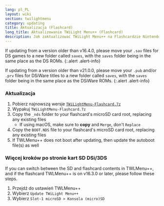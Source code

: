```yaml
---
lang: pl_PL
layout: wiki
section: twilightmenu
category: updating
title: Aktualizacja (Flashcard)
long_title: Aktualizowanie TWiLight Menu++ (Flashcard)
description: Jak zaktualizować TWiLight Menu++ na Flashcardzie Nintendo DS
---
```


If updating from a version older than v16.4.0, please move your `.sav` files for DS games to a new folder called `saves`, with the `saves` folder being in the same place as the DS ROMs.
{:.alert .alert-info}

If updating from a version older than v21.0.0, please move your `.pub` and/or `.prv` files for DSiWare titles to a new folder called `saves`, with the `saves` folder being in the same place as the DSiWare ROMs.
{:.alert .alert-info}

### Aktualizacja
1. Pobierz najnowszą wersje [`TWiLightMenu-Flashcard.7z`](https://github.com/DS-Homebrew/TWiLightMenu/releases/latest/download/TWiLightMenu-Flashcard.7z)
1. Wypakuj `TWiLightMenu-Flashcard.7z`
1. Copy the `_nds` folder to your flashcard's microSD card root, replacing any existing files
   - If using macOS, make sure to **copy** and `Merge`, don't `Replace`
1. Copy the `BOOT.NDS` file to your flashcard's microSD card root, replacing any existing files
1. If TWLMenu++ does not boot after updating, then update the autoboot file(s) as well

### Więcej kroków po stronie kart SD DSi/3DS

If you can switch between the SD and flashcard contents in TWLMenu++, and if the flashcard TWLMenu++ is on v16.3.0 or later, please follow these steps.

1. Przejdź do ustawień TWLMenu++
1. Wybierz `Update TWiLight Menu++`
1. Wybierz `Slot-1 microSD > Konsola (micro)SD`
